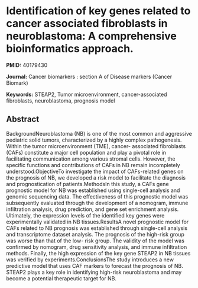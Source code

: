 # Identification of key genes related to cancer associated fibroblasts in neuroblastoma: A comprehensive bioinformatics approach.

**PMID:** 40179430

**Journal:** Cancer biomarkers : section A of Disease markers (Cancer Biomark)

**Keywords:** STEAP2, Tumor microenvironment, cancer-associated fibroblasts, neuroblastoma, prognosis model

## Abstract

BackgroundNeuroblastoma (NB) is one of the most common and aggressive pediatric solid tumors,
characterized by a highly complex pathogenesis. Within the tumor microenvironment (TME), cancer-
associated fibroblasts (CAFs) constitute a major cell population and play a pivotal role in
facilitating communication among various stromal cells. However, the specific functions and
contributions of CAFs in NB remain incompletely understood.ObjectiveTo investigate the impact of
CAFs-related genes on the prognosis of NB, we developed a risk model to facilitate the diagnosis and
prognostication of patients.MethodsIn this study, a CAFs gene prognostic model for NB was
established using single-cell analysis and genomic sequencing data. The effectiveness of this
prognostic model was subsequently evaluated through the development of a nomogram, immune
infiltration analysis, drug prediction, and gene set enrichment analysis. Ultimately, the expression
levels of the identified key genes were experimentally validated in NB tissues.ResultsA novel
prognostic model for CAFs related to NB prognosis was established through single-cell analysis and
transcriptome dataset analysis. The prognosis of the high-risk group was worse than that of the low-
risk group. The validity of the model was confirmed by nomogram, drug sensitivity analysis, and
immune infiltration methods. Finally, the high expression of the key gene STEAP2 in NB tissues was
verified by experiments.ConclusionsThe study introduces a new predictive model that uses CAF markers
to forecast the prognosis of NB. STEAP2 plays a key role in identifying high-risk neuroblastoma and
may become a potential therapeutic target for NB.
